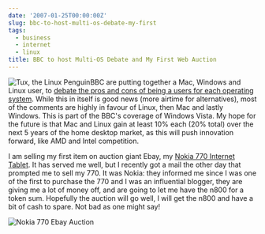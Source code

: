 ```yaml
---
date: '2007-01-25T00:00:00Z'
slug: bbc-to-host-multi-os-debate-my-first
tags:
  - business
  - internet
  - linux
title: BBC to host Multi-OS Debate and My First Web Auction
---
```


![Tux, the Linux
Penguin](http://img111.imageshack.us/img111/7099/tuxcasefront7rw.jpg 'Tux, the Linux Penguin')BBC
are putting together a Mac, Windows and Linux user, to
[debate the pros and cons of being a users for each operating system](http://news.bbc.co.uk/2/hi/technology/6288119.stm 'Mac Linux and Windows Debate').
While this in itself is good news (more airtime for alternatives), most of the
comments are highly in favour of Linux, then Mac and lastly Windows. This is
part of the BBC's coverage of Windows Vista. My hope for the future is that Mac
and Linux gain at least 10% each (20% total) over the next 5 years of the home
desktop market, as this will push innovation forward, like AMD and Intel
competition.

I am selling my first item on auction giant Ebay, my
[Nokia 770 Internet Tablet](http://cgi.ebay.ie/ws/eBayISAPI.dll?ViewItem&rd=1&item=270082923964&ssPageName=STRK:MESE:IT&ih=017 'Nokia 770 Ebay auction').
It has served me well, but I recently got a mail the other day that prompted me
to sell my 770. It was Nokia: they informed me since I was one of the first to
purchase the 770 and I was an influential blogger, they are giving me a lot of
money off, and are going to let me have the n800 for a token sum. Hopefully the
auction will go well, I will get the n800 and have a bit of cash to spare. Not
bad as one might say!

![Nokia 770 Ebay
Auction](http://img78.imageshack.us/img78/3627/132417fy.jpg 'Nokia 770 Ebay Auction')

